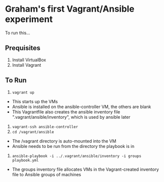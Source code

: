 # Graham's first Vagrant/Ansible experiment

To run this...

## Prequisites

1. Install VirtualBox
2. Install Vagrant

## To Run

1. ```vagrant up```
  - This starts up the VMs
  - Ansible is installed on the ansible-controller VM, the others are blank 
  - This Vagrantfile also creates the ansible inventory file ".vagrant/ansible/inventory", which is used by ansible later
1. ```vagrant-ssh ansible-controller```
1. ```cd /vagrant/ansible```
  - The /vagrant directory is auto-mounted into the VM
  - Ansible needs to be run from the directory the playbook is in
1. ```ansible-playbook -i ../.vagrant/ansible/inventory -i groups playbook.yml```
  - The groups inventory file allocates VMs in the Vagrant-created inventory file to Ansible groups of machines

